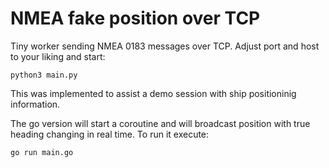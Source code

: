 # NMEA fake position over TCP

Tiny worker sending NMEA 0183 messages over TCP.
Adjust port and host to your liking and start:

```
python3 main.py
```
This was implemented to assist a demo session with ship positioninig information.

The go version will start a coroutine and will broadcast position with true heading changing in real time.
To run it execute:

```
go run main.go

```
